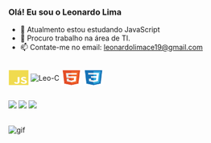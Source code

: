 ### Olá! Eu sou o Leonardo Lima

- 🌱 Atualmento estou estudando JavaScript
- 🏁 Procuro trabalho na área de TI.
- 📫 Contate-me no email: leonardolimace19@gmail.com

<div style="display: inline_block"><br>
  <img align="center" alt="Leo-Js" height="30" width="40" src="https://raw.githubusercontent.com/devicons/devicon/master/icons/javascript/javascript-plain.svg">
  <img align="center" alt="Leo-C" height="30" width="40" 
<img src="https://cdn.jsdelivr.net/gh/devicons/devicon/icons/c/c-original.svg" />          
  <img align="center" alt="Leo-HTML" height="30" width="40" src="https://raw.githubusercontent.com/devicons/devicon/master/icons/html5/html5-original.svg">
  <img align="center" alt="Leo-CSS" height="30" width="40" src="https://raw.githubusercontent.com/devicons/devicon/master/icons/css3/css3-original.svg">
</div>


##


<div> 
  <a href = "mailto:leonardolimace19@gmail.com"><img src="https://img.shields.io/badge/-Gmail-%23333?style=for-the-badge&logo=gmail&logoColor=white" target="_blank"></a>
  <a href="https://www.linkedin.com/in/leonardo-de-lima-cezar-b3ab65265/" target="_blank"><img src="https://img.shields.io/badge/-LinkedIn-%230077B5?style=for-the-badge&logo=linkedin&logoColor=white" target="_blank"></a>   
   <a href = "https://wa.me/5511950238279" > <img src="https://img.shields.io/badge/WhatsApp-25D366?style=for-the-badge&logo=whatsapp&logoColor=white" target="_blank"></a>
  
 
  
  ##
      
  
  <img align="center" alt="gif" height="83" width="110" src="https://media.tenor.com/XKNjuLjL7W8AAAAM/naruto-thumbs-up.gif">  
</div>
